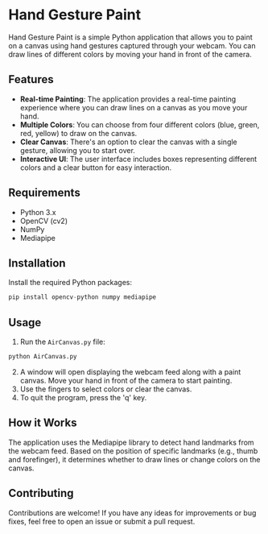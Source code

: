 # Hand Gesture Paint

Hand Gesture Paint is a simple Python application that allows you to paint on a canvas using hand gestures captured through your webcam. You can draw lines of different colors by moving your hand in front of the camera. 

## Features

- **Real-time Painting**: The application provides a real-time painting experience where you can draw lines on a canvas as you move your hand.
- **Multiple Colors**: You can choose from four different colors (blue, green, red, yellow) to draw on the canvas.
- **Clear Canvas**: There's an option to clear the canvas with a single gesture, allowing you to start over.
- **Interactive UI**: The user interface includes boxes representing different colors and a clear button for easy interaction.

## Requirements

- Python 3.x
- OpenCV (cv2)
- NumPy
- Mediapipe

## Installation

 Install the required Python packages:

```python
pip install opencv-python numpy mediapipe
```

## Usage

1. Run the `AirCanvas.py` file:
```python
python AirCanvas.py
```

2. A window will open displaying the webcam feed along with a paint canvas. Move your hand in front of the camera to start painting.
3. Use the fingers to select colors or clear the canvas.
4. To quit the program, press the 'q' key.

## How it Works

The application uses the Mediapipe library to detect hand landmarks from the webcam feed. Based on the position of specific landmarks (e.g., thumb and forefinger), it determines whether to draw lines or change colors on the canvas.

## Contributing
Contributions are welcome! If you have any ideas for improvements or bug fixes, feel free to open an issue or submit a pull request.

